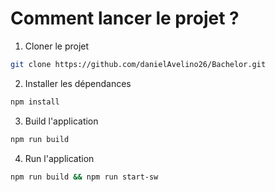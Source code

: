 # Comment lancer le projet ?

1. Cloner le projet

```bash
git clone https://github.com/danielAvelino26/Bachelor.git
```

2. Installer les dépendances

```bash
npm install
```

3. Build l'application

```bash
npm run build
```

4. Run l'application

```bash
npm run build && npm run start-sw
```
